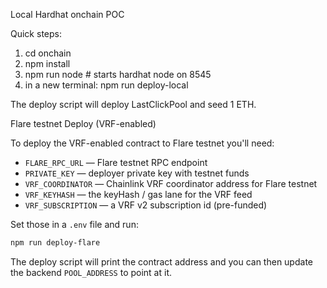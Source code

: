 Local Hardhat onchain POC

Quick steps:

1. cd onchain
2. npm install
3. npm run node    # starts hardhat node on 8545
4. in a new terminal: npm run deploy-local

The deploy script will deploy LastClickPool and seed 1 ETH.

Flare testnet Deploy (VRF-enabled)

To deploy the VRF-enabled contract to Flare testnet you'll need:

- `FLARE_RPC_URL` — Flare testnet RPC endpoint
- `PRIVATE_KEY` — deployer private key with testnet funds
- `VRF_COORDINATOR` — Chainlink VRF coordinator address for Flare testnet
- `VRF_KEYHASH` — the keyHash / gas lane for the VRF feed
- `VRF_SUBSCRIPTION` — a VRF v2 subscription id (pre-funded)

Set those in a `.env` file and run:

```bash
npm run deploy-flare
```

The deploy script will print the contract address and you can then update the backend `POOL_ADDRESS` to point at it.
